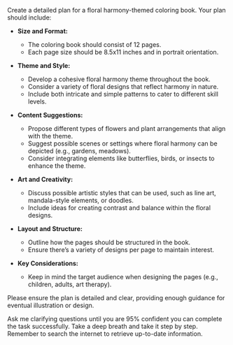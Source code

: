 Create a detailed plan for a floral harmony-themed coloring book. Your plan should include:

- **Size and Format:**
  - The coloring book should consist of 12 pages.
  - Each page size should be 8.5x11 inches and in portrait orientation.

- **Theme and Style:**
  - Develop a cohesive floral harmony theme throughout the book.
  - Consider a variety of floral designs that reflect harmony in nature.
  - Include both intricate and simple patterns to cater to different skill levels.

- **Content Suggestions:**
  - Propose different types of flowers and plant arrangements that align with the theme.
  - Suggest possible scenes or settings where floral harmony can be depicted (e.g., gardens, meadows).
  - Consider integrating elements like butterflies, birds, or insects to enhance the theme.

- **Art and Creativity:**
  - Discuss possible artistic styles that can be used, such as line art, mandala-style elements, or doodles.
  - Include ideas for creating contrast and balance within the floral designs.

- **Layout and Structure:**
  - Outline how the pages should be structured in the book.
  - Ensure there’s a variety of designs per page to maintain interest.

- **Key Considerations:**
  - Keep in mind the target audience when designing the pages (e.g., children, adults, art therapy).

Please ensure the plan is detailed and clear, providing enough guidance for eventual illustration or design. 

Ask me clarifying questions until you are 95% confident you can complete the task successfully. Take a deep breath and take it step by step. Remember to search the internet to retrieve up-to-date information.